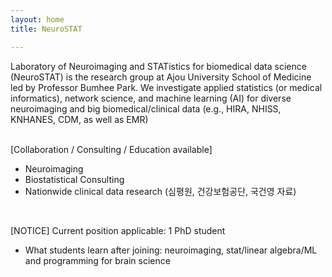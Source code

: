 ```yaml
---
layout: home
title: NeuroSTAT

---
```


Laboratory of Neuroimaging and STATistics for biomedical data science (NeuroSTAT) is the research group at Ajou University School of Medicine led by Professor Bumhee Park. We investigate applied statistics (or medical informatics), network science, and machine learning (AI) for diverse neuroimaging and big biomedical/clinical data (e.g., HIRA, NHISS, KNHANES, CDM, as well as EMR) <br><br>

[Collaboration / Consulting / Education available]
<br>
- Neuroimaging
- Biostatistical Consulting 
- Nationwide clinical data research (심평원, 건강보험공단, 국건영 자료)
<br>

[NOTICE]
Current position applicable: 1 PhD student
- What students learn after joining: neuroimaging, stat/linear algebra/ML and programming for brain science
